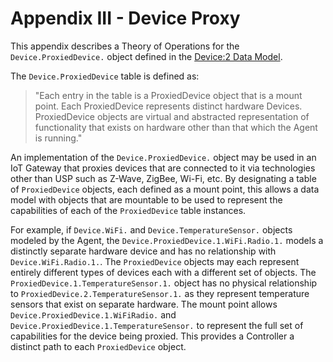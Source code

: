 <!-- Reference Links -->
[1]:	https://usp-data-models.broadband-forum.org/ "Device Data Model"
[2]: https://www.broadband-forum.org/technical/download/TR-069.pdf	"TR-069 Amendment 6	CPE WAN Management Protocol"
[3]:	https://www.broadband-forum.org/technical/download/TR-106_Amendment-8.pdf "TR-106 Amendment 8	Data Model Template for CWMP Endpoints and USP Agents"
[4]:	https://tools.ietf.org/html/rfc7228 "RFC 7228	Terminology for Constrained-Node Networks"
[5]:	https://tools.ietf.org/html/rfc2136	"RFC 2136 Dynamic Updates in the Domain Name System"
[6]:	https://tools.ietf.org/html/rfc3007	"RFC 3007 Secure Domain Name System Dynamic Update"
[7]:	https://tools.ietf.org/html/rfc6763	"RFC 6763 DNS-Based Service Discovery"
[8]:	https://tools.ietf.org/html/rfc6762	"RFC 6762 Multicast DNS"
[9]:	https://tools.ietf.org/html/rfc7252	"RFC 7252 The Constrained Application Protocol (CoAP)"
[10]:	https://tools.ietf.org/html/rfc7390	"RFC 7390 Group Communication for the Constrained Application Protocol (CoAP)"
[11]:	https://tools.ietf.org/html/rfc4033	"RFC 4033 DNS Security Introduction and Requirements"
[12]:	https://developers.google.com/protocol-buffers/docs/proto3 "Protocol Buffers v3	Protocol Buffers Mechanism for Serializing Structured Data Version 3"
[13]: https://regauth.standards.ieee.org/standards-ra-web/pub/view.html#registries "IEEE Registration Authority"
[14]: https://tools.ietf.org/html/rfc4122 "RFC 4122 A Universally Unique IDentifier (UUID) URN Namespace"
[15]: https://tools.ietf.org/html/rfc5280 "RFC 5290 Internet X.509 Public Key Infrastructure Certificate and Certificate Revocation List (CRL) Profile"
[16]: https://tools.ietf.org/html/rfc6818 "RFC 6818 Updates to the Internet X.509 Public Key Infrastructure Certificate and Certificate Revocation List (CRL) Profile"
[17]: https://tools.ietf.org/html/rfc2234 "RFC 2234 Augmented BNF for Syntax Specifications: ABNF"
[18]: https://tools.ietf.org/html/rfc3986 "RFC 3986 Uniform Resource Identifier (URI): Generic Syntax"
[19]: https://tools.ietf.org/html/rfc2141 "RFC 2141 URN Syntax"
[20]: https://tools.ietf.org/html/rfc6455 "RFC 6455 The WebSocket Protocol"
[21]: https://stomp.github.io/stomp-specification-1.2.html "Simple Text Oriented Message Protocol"
[22]: https://tools.ietf.org/html/rfc5246 "The Transport Layer Security (TLS) Protocol Version 1.2"
[23]: https://tools.ietf.org/html/rfc6347 "Datagram Transport Layer Security Version 1.2"
[Conventions]: https://tools.ietf.org/html/rfc2119 "Key words for use in RFCs to Indicate Requirement Levels"


# Appendix III - Device Proxy

This appendix describes a Theory of Operations for the `Device.ProxiedDevice.` object
defined in the [Device:2 Data Model][1].

The `Device.ProxiedDevice` table is defined as:

> "Each entry in the table is a ProxiedDevice object that is a mount point. Each ProxiedDevice represents distinct hardware Devices. ProxiedDevice objects are virtual and abstracted representation of functionality that exists on hardware other than that which the Agent is running."

An implementation of the `Device.ProxiedDevice.` object may be used in an IoT Gateway that proxies devices that are connected to it via technologies other than USP such as Z-Wave, ZigBee, Wi-Fi, etc. By designating a table of `ProxiedDevice` objects, each defined as a mount point, this allows a data model with objects that are mountable to be used to represent the capabilities of each of the `ProxiedDevice` table instances.

For example, if `Device.WiFi.` and `Device.TemperatureSensor.` objects modeled by the Agent, the `Device.ProxiedDevice.1.WiFi.Radio.1.` models a distinctly separate hardware device and has no relationship with `Device.WiFi.Radio.1.`. The `ProxiedDevice` objects may each represent entirely different types of devices each with a different set of objects. The `ProxiedDevice.1.TemperatureSensor.1.` object has no physical relationship to `ProxiedDevice.2.TemperatureSensor.1.` as they represent temperature sensors that exist on separate hardware. The mount point allows `Device.ProxiedDevice.1.WiFiRadio.` and `Device.ProxiedDevice.1.TemperatureSensor.` to represent the full set of capabilities for the device being proxied. This provides a Controller a distinct path to each `ProxiedDevice` object.
